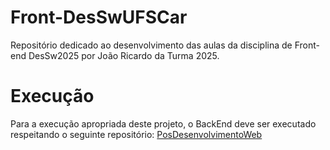 # Front-DesSwUFSCar

Repositório dedicado ao desenvolvimento das aulas da disciplina de Front-end DesSw2025 por João Ricardo da Turma 2025.

# Execução

Para a execução apropriada deste projeto, o BackEnd deve ser executado respeitando o seguinte repositório: [PosDesenvolvimentoWeb](https://github.com/ifloor/PosDesenvolvimentoWeb.git)